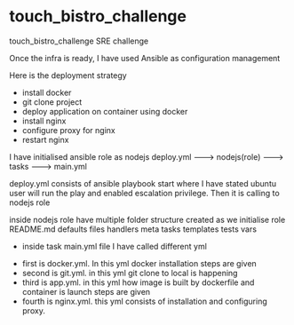 # touch_bistro_challenge
touch_bistro_challenge SRE challenge

Once the infra is ready, I have used Ansible as configuration management

Here is the deployment strategy
* install docker
* git clone project 
* deploy application on container using docker
* install nginx
* configure proxy for nginx
* restart nginx

I have initialised ansible role as nodejs
deploy.yml ---> nodejs(role) ---> tasks ---> main.yml

deploy.yml 
consists of ansible playbook start where I have stated ubuntu user will run the play and enabled escalation privilege. Then it is calling to nodejs role

inside nodejs role have multiple folder structure created as we initialise role
README.md  defaults  files  handlers  meta  tasks  templates  tests  vars

- inside task main.yml file I have called different yml 
* first is docker.yml. In this yml docker installation steps are given
* second is git.yml. in this yml git clone to local is happening
* third is app.yml. in this yml how image is built by dockerfile and container is launch steps are given
* fourth is nginx.yml. this yml consists of installation and configuring proxy.
